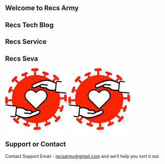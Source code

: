 ## Welcome to Recs Army

## Recs Tech Blog

## Recs Service

## Recs Seva
![image info](./images/seva/covid/icon.png)
![alt text](./images/seva/covid/icon.png "Covid Seva")

## Support or Contact

Contact Support Email - recsarmy@gmail.com and we’ll help you sort it out.
